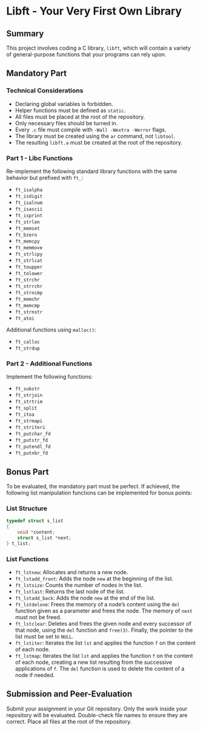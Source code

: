 # Libft - Your Very First Own Library

## Summary
This project involves coding a C library, `libft`, which will contain a variety of general-purpose functions that your programs can rely upon.

## Mandatory Part

### Technical Considerations
- Declaring global variables is forbidden.
- Helper functions must be defined as `static`.
- All files must be placed at the root of the repository.
- Only necessary files should be turned in.
- Every `.c` file must compile with `-Wall -Wextra -Werror` flags.
- The library must be created using the `ar` command, not `libtool`.
- The resulting `libft.a` must be created at the root of the repository.

### Part 1 - Libc Functions
Re-implement the following standard library functions with the same behavior but prefixed with `ft_`:
- `ft_isalpha`
- `ft_isdigit`
- `ft_isalnum`
- `ft_isascii`
- `ft_isprint`
- `ft_strlen`
- `ft_memset`
- `ft_bzero`
- `ft_memcpy`
- `ft_memmove`
- `ft_strlcpy`
- `ft_strlcat`
- `ft_toupper`
- `ft_tolower`
- `ft_strchr`
- `ft_strrchr`
- `ft_strncmp`
- `ft_memchr`
- `ft_memcmp`
- `ft_strnstr`
- `ft_atoi`

Additional functions using `malloc()`:
- `ft_calloc`
- `ft_strdup`

### Part 2 - Additional Functions
Implement the following functions:
- `ft_substr`
- `ft_strjoin`
- `ft_strtrim`
- `ft_split`
- `ft_itoa`
- `ft_strmapi`
- `ft_striteri`
- `ft_putchar_fd`
- `ft_putstr_fd`
- `ft_putendl_fd`
- `ft_putnbr_fd`

## Bonus Part
To be evaluated, the mandatory part must be perfect. If achieved, the following list manipulation functions can be implemented for bonus points:

### List Structure
```c
typedef struct s_list
{
    void *content;
    struct s_list *next;
} t_list;
```

### List Functions
- `ft_lstnew`: Allocates and returns a new node.
- `ft_lstadd_front`: Adds the node `new` at the beginning of the list.
- `ft_lstsize`: Counts the number of nodes in the list.
- `ft_lstlast`: Returns the last node of the list.
- `ft_lstadd_back`: Adds the node `new` at the end of the list.
- `ft_lstdelone`: Frees the memory of a node’s content using the `del` function given as a parameter and frees the node. The memory of `next` must not be freed.
- `ft_lstclear`: Deletes and frees the given node and every successor of that node, using the `del` function and `free(3)`. Finally, the pointer to the list must be set to `NULL`.
- `ft_lstiter`: Iterates the list `lst` and applies the function `f` on the content of each node.
- `ft_lstmap`: Iterates the list `lst` and applies the function `f` on the content of each node, creating a new list resulting from the successive applications of `f`. The `del` function is used to delete the content of a node if needed.

## Submission and Peer-Evaluation
Submit your assignment in your Git repository. Only the work inside your repository will be evaluated. Double-check file names to ensure they are correct. Place all files at the root of the repository.
